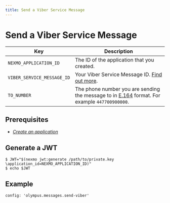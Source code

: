 ```yaml
---
title: Send a Viber Service Message
---
```


# Send a Viber Service Message

Key | Description
-- | --
`NEXMO_APPLICATION_ID` |	The ID of the application that you created.
`VIBER_SERVICE_MESSAGE_ID` | Your Viber Service Message ID. [Find out more](#).
`TO_NUMBER` | The phone number you are sending the message to in [E.164](https://en.wikipedia.org/wiki/E.164) format. For example `447700900000`.

## Prerequisites

- *[Create an application](/concepts/guides/applications#getting-started-with-applications)*

## Generate a JWT

```curl
$ JWT="$(nexmo jwt:generate /path/to/private.key \application_id=NEXMO_APPLICATION_ID)"
$ echo $JWT
```

## Example

```tabbed_examples
config: 'olympus.messages.send-viber'
```
